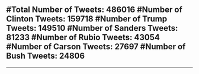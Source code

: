 #Total Number of Tweets: 486016 
#Number of Clinton Tweets: 159718
#Number of Trump Tweets: 149510
#Number of Sanders Tweets: 81233
#Number of Rubio Tweets: 43054
#Number of Carson Tweets: 27697
#Number of Bush Tweets: 24806
---
---
